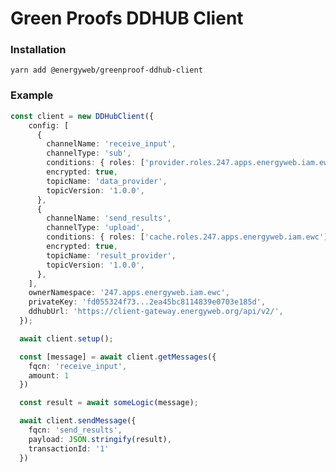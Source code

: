 # Green Proofs DDHUB Client
### Installation

[//]: # (TODO: Change after deployment)
```yarn add @energyweb/greenproof-ddhub-client```

### Example

```ts
const client = new DDHubClient({
    config: [
      {
        channelName: 'receive_input',
        channelType: 'sub',
        conditions: { roles: ['provider.roles.247.apps.energyweb.iam.ewc'], dids: [] },
        encrypted: true,
        topicName: 'data_provider',
        topicVersion: '1.0.0',
      },
      {
        channelName: 'send_results',
        channelType: 'upload',
        conditions: { roles: ['cache.roles.247.apps.energyweb.iam.ewc'], dids: [] },
        encrypted: true,
        topicName: 'result_provider',
        topicVersion: '1.0.0',
      },
    ],
    ownerNamespace: '247.apps.energyweb.iam.ewc',
    privateKey: 'fd055324f73...2ea45bc8114839e0703e185d',
    ddhubUrl: 'https://client-gateway.energyweb.org/api/v2/',
  });

  await client.setup();

  const [message] = await client.getMessages({
    fqcn: 'receive_input',
    amount: 1
  })

  const result = await someLogic(message);

  await client.sendMessage({
    fqcn: 'send_results',
    payload: JSON.stringify(result),
    transactionId: '1'
  })
```

